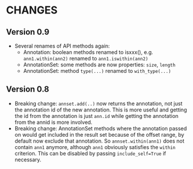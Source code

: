 # CHANGES

## Version 0.9

* Several renames of API methods again:
  * Annotation: boolean methods renamed to isxxx(), e.g. `ann1.within(ann2)` renamed to `ann1.iswithin(ann2)`
  * AnnotationSet: some methods are now properties: `size`, `length` 
  * AnnotationSet: method `type(...)` renamed to `with_type(...)`

## Version 0.8

* Breaking change: `annset.add(..)` now returns the annotation, not just 
  the annotation id of the new annotation. This is more useful and getting
  the id from the annotation is just `ann.id` while getting the annotation
  from the annid is more involved. 
* Breaking change: AnnotationSet methods where the annotation passed on would 
  get included in the result set because of the offset range, by default now
  exclude that annotation. So `annset.within(ann1)` does not contain `ann1`
  anymore, although `ann1` obviously satisfies the `within` criterion. 
  This can be disabled by passing `include_self=True` if necessary. 



